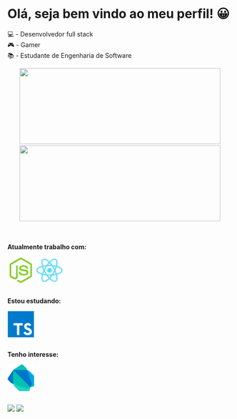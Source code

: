 # Olá, seja bem vindo ao meu perfil! 😀

💻 - Desenvolvedor full stack
<br />
🎮 - Gamer
<br />
📚 - Estudante de Engenharia de Software

<div align="center">
  <img width="450em" height="170em" src="https://github-readme-stats.vercel.app/api?username=AugustoPreis&show_icons=true&theme=dracula&include_all_commits=true&count_private=true"/>
  <img width="450em" height="170em" src="https://github-readme-stats.vercel.app/api/top-langs/?username=AugustoPreis&layout=compact&langs_count=7&theme=dracula"/>
</div>
<div style="display: inline_block"><br>
  
  ##
  
  <b>Atualmente trabalho com:</b>
  
  
  <img align="center" alt="node.js" height="60" width="60" src="https://raw.githubusercontent.com/devicons/devicon/master/icons/nodejs/nodejs-plain.svg">
  <img align="center" alt="react.js" height="60" width="60" src="https://raw.githubusercontent.com/devicons/devicon/master/icons/react/react-original.svg">

  ##

  <b>Estou estudando:</b>
  
  <img align="center" alt="typescript" height="60" width="60" src="https://raw.githubusercontent.com/devicons/devicon/master/icons/typescript/typescript-original.svg">

  ##

  <b>Tenho interesse:</b>

  <img align="center" alt="dart" height="60" width="60" src="https://raw.githubusercontent.com/devicons/devicon/master/icons/dart/dart-original.svg">

</div>
  
  ##
 
<div> 
  <a href="https://instagram.com/preisaugusto" target="_blank"><img src="https://img.shields.io/badge/-Instagram-%23E4405F?style=for-the-badge&logo=instagram&logoColor=white" target="_blank"></a>
  <a href="https://www.linkedin.com/in/augusto-preis-tomasi-915782209" target="_blank"><img src="https://img.shields.io/badge/-LinkedIn-%230077B5?style=for-the-badge&logo=linkedin&logoColor=white" target="_blank"></a> 
</div>
